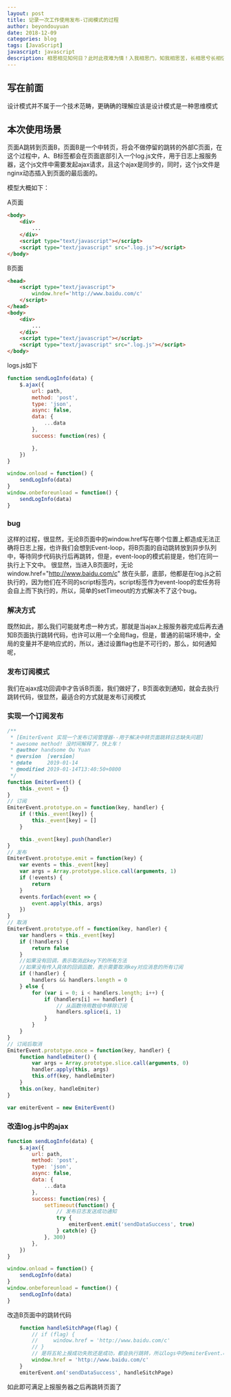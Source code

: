 ```yaml
---
layout: post
title: 记录一次工作使用发布-订阅模式的过程
author: beyondouyuan
date: 2018-12-09
categories: blog
tags: [JavaScript]
javascript: javascript
description: 相思相见知何日？此时此夜难为情！入我相思门，知我相思苦，长相思兮长相忆，短相思兮无穷极，早知如此绊人心，何如当初莫相识。
---
```


## 写在前面

设计模式并不属于一个技术范畴，更确确的理解应该是设计模式是一种思维模式

## 本次使用场景

页面A跳转到页面B，页面B是一个中转页，将会不做停留的跳转的外部C页面，在这个过程中，A、B标签都会在页面底部引入一个log.js文件，用于日志上报服务器，这个js文件中需要发起ajax请求，且这个ajax是同步的，同时，这个js文件是nginx动态插入到页面的最后面的。

模型大概如下：

A页面

```html
<body>
    <div>
        ...
    </div>
    <script type="text/javascript"></script>
    <script type="text/javascript" src=".log.js"></script>
</body>
```

B页面

```html
<head>
    <script type="text/javascript">
        window.href='http://www.baidu.com/c'
    </script>
</head>
<body>
    <div>
        ...
    </div>
    <script type="text/javascript"></script>
    <script type="text/javascript" src=".log.js"></script>
</body>
```

logs.js如下

```javascript
function sendLogInfo(data) {
    $.ajax({
        url: path,
        method: 'post',
        type: 'json',
        async: false,
        data: {
            ...data
        },
        success: function(res) {

        },
    })
} 

window.onload = function() {
    sendLogInfo(data)
}
window.onbeforeunload = function() {
    sendLogInfo(data)
}
```

### bug

这样的过程，很显然，无论B页面中的window.href写在哪个位置上都造成无法正确将日志上报，也许我们会想到Event-loop，将B页面的自动跳转放到异步队列中，等待同步代码执行后再跳转，但是，event-loop的模式前提是，他们在同一执行上下文中。
很显然，当进入B页面时，无论window.href="http://www.baidu.com/c" 放在头部，底部，他都是在log.js之前执行的，因为他们在不同的script标签内，script标签作为event-loop的宏任务将会自上而下执行的，所以，简单的setTimeout的方式解决不了这个bug。


### 解决方式

既然如此，那么我们可能就考虑一种方式，那就是当ajax上报服务器完成后再去通知B页面执行跳转代码，也许可以用一个全局flag，但是，普通的前端环境中，全局的变量并不是响应式的，所以，通过设置flag也是不可行的，那么，如何通知呢，

### 发布订阅模式

我们在ajax成功回调中才告诉B页面，我们做好了，B页面收到通知，就会去执行跳转代码，很显然，最适合的方式就是发布订阅模式


### 实现一个订阅发布

```javascript
/**
 * [EmiterEvent 实现一个发布订阅管理器--用于解决中转页面跳转日志缺失问题]
 * awesome method! 没时间解释了，快上车！
 * @author handsome Ou Yuan
 * @version  [version]
 * @date     2019-01-14
 * @modified 2019-01-14T13:40:50+0800
 */
function EmiterEvent() {
    this._event = {}
}
// 订阅
EmiterEvent.prototype.on = function(key, handler) {
    if (!this._event[key]) {
        this._event[key] = []
    }

    this._event[key].push(handler)
}
// 发布
EmiterEvent.prototype.emit = function(key) {
    var events = this._event[key]
    var args = Array.prototype.slice.call(arguments, 1)
    if (!events) {
        return
    }
    events.forEach(event => {
        event.apply(this, args)
    })
}
// 取消
EmiterEvent.prototype.off = function(key, handler) {
    var handlers = this._event[key]
    if (!handlers) {
        return false
    }
    //如果没有回调，表示取消此key下的所有方法
    //如果没有传入具体的回调函数，表示需要取消key对应消息的所有订阅
    if (!handler) {
        handlers && handlers.length = 0
    } else {
        for (var i = 0; i < handlers.length; i++) {
            if (handlers[i] == handler) {
                // 从函数待用数组中移除订阅
                handlers.splice(i, 1)
            }
        }
    }
}
// 订阅后取消
EmiterEvent.prototype.once = function(key, handler) {
    function handleEmiter() {
        var args = Array.prototype.slice.call(arguments, 0)
        handler.apply(this, args)
        this.off(key, handleEmiter)
    }
    this.on(key, handleEmiter)
}

var emiterEvent = new EmiterEvent()
```

### 改造log.js中的ajax

```javascript
function sendLogInfo(data) {
    $.ajax({
        url: path,
        method: 'post',
        type: 'json',
        async: false,
        data: {
            ...data
        },
        success: function(res) {
            setTimeout(function() {
                // 发布日志发送成功通知
                try {
                    emiterEvent.emit('sendDataSuccess', true)
                } catch(e) {}        
            }, 300)
        },
    })
} 

window.onload = function() {
    sendLogInfo(data)
}
window.onbeforeunload = function() {
    sendLogInfo(data)
}
```

改造B页面中的跳转代码

```javascript
    function handleSitchPage(flag) {
        // if (flag) {
        //     window.href = 'http://www.baidu.com/c'
        // }
        // 是将五轮上报成功失败还是成功，都会执行跳转，所以logs中的emiterEvent.emit('sendDataSuccess', true)应该放在complete中更适合
        window.href = 'http://www.baidu.com/c'
    }
    emiterEvent.on('sendDataSuccess', handleSitchPage)
```

如此即可满足上报服务器之后再跳转页面了
